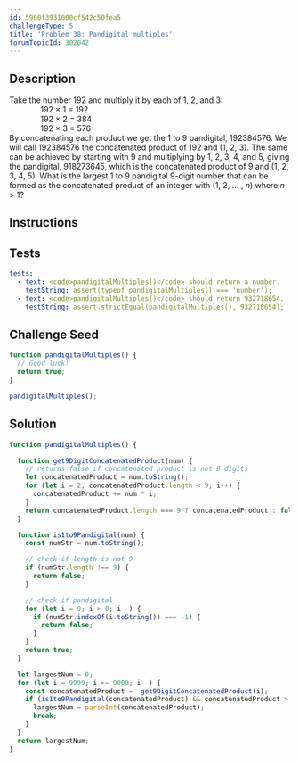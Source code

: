 ```yaml
---
id: 5900f3931000cf542c50fea5
challengeType: 5
title: 'Problem 38: Pandigital multiples'
forumTopicId: 302042
---
```


## Description
<section id='description'>
Take the number 192 and multiply it by each of 1, 2, and 3:
<div style='margin-left: 4em;'>
  192 × 1 = 192<br>
  192 × 2 = 384<br>
  192 × 3 = 576<br>
</div>
By concatenating each product we get the 1 to 9 pandigital, 192384576. We will call 192384576 the concatenated product of 192 and (1, 2, 3).
The same can be achieved by starting with 9 and multiplying by 1, 2, 3, 4, and 5, giving the pandigital, 918273645, which is the concatenated product of 9 and (1, 2, 3, 4, 5).
What is the largest 1 to 9 pandigital 9-digit number that can be formed as the concatenated product of an integer with (1, 2, ... , <var>n</var>) where <var>n</var> > 1?

</section>

## Instructions
<section id='instructions'>

</section>

## Tests
<section id='tests'>

```yml
tests:
  - text: <code>pandigitalMultiples()</code> should return a number.
    testString: assert(typeof pandigitalMultiples() === 'number');
  - text: <code>pandigitalMultiples()</code> should return 932718654.
    testString: assert.strictEqual(pandigitalMultiples(), 932718654);

```

</section>

## Challenge Seed
<section id='challengeSeed'>

<div id='js-seed'>

```js
function pandigitalMultiples() {
  // Good luck!
  return true;
}

pandigitalMultiples();
```

</div>



</section>

## Solution
<section id='solution'>


```js
function pandigitalMultiples() {

  function get9DigitConcatenatedProduct(num) {
    // returns false if concatenated product is not 9 digits
    let concatenatedProduct = num.toString();
    for (let i = 2; concatenatedProduct.length < 9; i++) {
      concatenatedProduct += num * i;
    }
    return concatenatedProduct.length === 9 ? concatenatedProduct : false;
  }

  function is1to9Pandigital(num) {
    const numStr = num.toString();

    // check if length is not 9
    if (numStr.length !== 9) {
      return false;
    }

    // check if pandigital
    for (let i = 9; i > 0; i--) {
      if (numStr.indexOf(i.toString()) === -1) {
        return false;
      }
    }
    return true;
  }

  let largestNum = 0;
  for (let i = 9999; i >= 9000; i--) {
    const concatenatedProduct =  get9DigitConcatenatedProduct(i);
    if (is1to9Pandigital(concatenatedProduct) && concatenatedProduct > largestNum) {
      largestNum = parseInt(concatenatedProduct);
      break;
    }
  }
  return largestNum;
}
```

</section>
